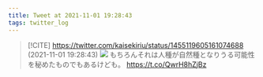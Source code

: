 ```yaml
---
title: Tweet at 2021-11-01 19:28:43
tags: twitter_log
---
```


> [!CITE] https://twitter.com/kaisekiriu/status/1455119605161074688 (2021-11-01 19:28:43)
> ![](https://twitter.com/kaisekiriu/status/1455119605161074688)
> もちろんそれは人種が自然種となりうる可能性を秘めたものでもあるけども。
> https://t.co/QwrH8hZjBz
